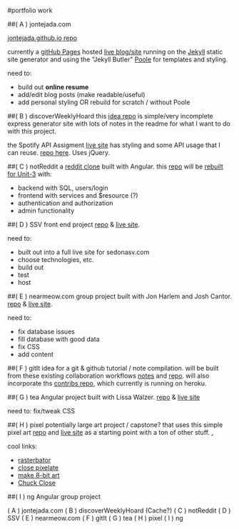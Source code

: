 #portfolio work

##( A ) jontejada.com

[jontejada.github.io repo](https://github.com/jontejada/jontejada.github.io)

currently a [gitHub Pages](https://pages.github.com/) hosted [live blog/site](http://www.jontejada.com) running on the [Jekyll](http://jekyllrb.com/) static site generator and using the "Jekyll Butler" [Poole](http://demo.getpoole.com/) for templates and styling.

need to:
- build out **online resume**
- add/edit blog posts (make readable/useful)
- add personal styling OR rebuild for scratch / without Poole

##( B ) discoverWeeklyHoard
this [idea repo](https://github.com/jontejada/discover_weekly_explorer) is simple/very incomplete express generator site with lots of notes in the readme for what I want to do with this project.

the Spotify API Assigment [live site](http://www.jontejada.com/spotify-albums-and-tracks/) has styling and some API usage that I can reuse. [repo here](https://github.com/jontejada/spotify-albums-and-tracks). Uses jQuery.

##( C ) notReddit
a [reddit clone](http://www.jontejada.com/notReddit/) built with Angular. this [repo](https://github.com/jontejada/notReddit) will be [rebuilt for Unit-3](https://github.com/gSchool/angular-curriculum/blob/master/Unit-3/09-unit-3-assessment.md) with:
- backend with SQL, users/login
- frontend with services and $resource (?)
- authentication and authorization
- admin functionality

##( D ) SSV
front end project [repo](https://github.com/jontejada/SSV) &  [live site](http://www.jontejada.com/SSV/).

need to:
- built out into a full live site for sedonasv.com
- choose technologies, etc.
- build out
- test
- host

##( E ) nearmeow.com
group project built with Jon Harlem and Josh Cantor. [repo](https://github.com/jonharlem/nearmeow) & [live site](http://nearmeow.com/).

need to:
- fix database issues
- fill database with good data
- fix CSS
- add content

##( F ) gitIt
idea for a git & github tutorial / note compilation. will be built from these existing collaboration workflows [notes](http://www.jontejada.com/notes/2016/01/15/git/) and [repo](https://github.com/jontejada/git_github_work). will also incorporate ths [contribs repo](https://github.com/jontejada/contribs), which currently is running on heroku. 

##( G ) tea
Angular project built with Lissa Walzer. [repo](https://github.com/jontejada/tea) & [live site](http://www.jontejada.com/tea/#/)

need to: fix/tweak CSS

##( H ) pixel
potentially large art project / capstone? that uses this simple pixel art [repo](https://github.com/jontejada/pixel_art) and [live site](http://www.jontejada.com/pixel_art/) as a starting point with a ton of other stuff. [.](https://github.com/gSchool/fullstack-curriculum/blob/master/lessons/js-dom-jquery/dom-events-intro.instructor.md#afternoon-assignment---pixel-art-makers)

cool links:
- [rasterbator](http://arje.net/rasterbator)
- [close pixelate](http://close-pixelate.desandro.com/)
- [make 8-bit art](http://make8bitart.com/)
- [Chuck Close](http://www.pacegallery.com/artists/80/chuck-close)

##( I ) ng
Angular group project





( A ) jontejada.com
( B ) discoverWeeklyHoard (Cache?)
( C ) notReddit
( D ) SSV
( E ) nearmeow.com
( F ) gitIt
( G ) tea
( H ) pixel
( I ) ng
